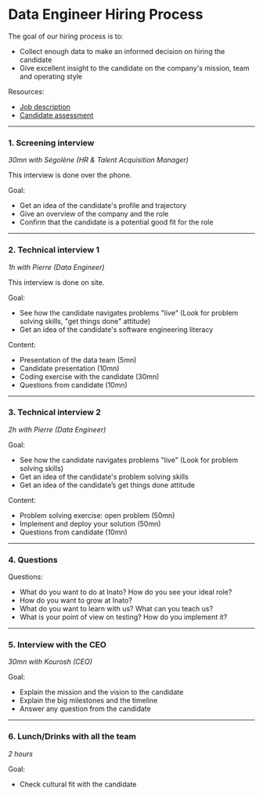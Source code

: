 # Data Engineer Hiring Process

The goal of our hiring process is to:
* Collect enough data to make an informed decision on hiring the candidate
* Give excellent insight to the candidate on the company's mission, team and operating style

Resources:
* [Job description](/README.md)
* [Candidate assessment](/candidate-assesment.md)

---

### 1. Screening interview
_30mn with Ségolène (HR & Talent Acquisition Manager)_

This interview is done over the phone.

Goal:
* Get an idea of the candidate's profile and trajectory
* Give an overview of the company and the role
* Confirm that the candidate is a potential good fit for the role

---

### 2. Technical interview 1
_1h with Pierre (Data Engineer)_

This interview is done on site.

Goal:
* See how the candidate navigates problems "live" (Look for problem solving skills, "get things done" attitude)
* Get an idea of the candidate's software engineering literacy

Content:
* Presentation of the data team (5mn)
* Candidate presentation (10mn)
* Coding exercise with the candidate (30mn)
* Questions from candidate (10mn)

---

### 3. Technical interview 2
_2h with Pierre (Data Engineer)_

Goal:
* See how the candidate navigates problems "live" (Look for problem solving skills)
* Get an idea of the candidate's problem solving skills
* Get an idea of the candidate’s get things done attitude

Content:
* Problem solving exercise: open problem (50mn)
* Implement and deploy your solution (50mn)
* Questions from candidate (10mn)

---

### 4. Questions

Questions:
* What do you want to do at Inato? How do you see your ideal role?
* How do you want to grow at Inato?
* What do you want to learn with us? What can you teach us?
* What is your point of view on testing? How do you implement it?

---

### 5. Interview with the CEO
_30mn with Kourosh (CEO)_

Goal:
* Explain the mission and the vision to the candidate
* Explain the big milestones and the timeline
* Answer any question from the candidate

---

### 6. Lunch/Drinks with all the team
_2 hours_ 

Goal:
* Check cultural fit with the candidate
